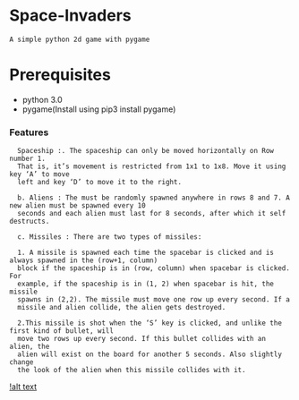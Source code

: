 # Space-Invaders
    A simple python 2d game with pygame
    
# Prerequisites
   * python 3.0
   * pygame(Install using pip3 install pygame)
   
    
### Features
      Spaceship​ :. The spaceship can only be moved horizontally on Row number 1.
      That is, it’s movement is restricted from 1x1 to 1x8. Move it using key ‘A’ to move
      left and key ‘D’ to move it to the right.
      
      b. Aliens​ : The must be randomly spawned anywhere in rows 8 and 7. A new alien must be spawned every 10
      seconds and each alien must last for 8 seconds, after which it self destructs.
      
      c. Missiles​ : There are two types of missiles:
      
      1. A missile is spawned each time the spacebar is clicked and is always spawned in the (row+1, column)
      block if the spaceship is in (row, column) when spacebar is clicked. For
      example, if the spaceship is in (1, 2) when spacebar is hit, the missile
      spawns in (2,2). The missile must move one row up every second. If a
      missile and alien collide, the alien gets destroyed.
      
      2.This missile is shot when the ‘S’ key is clicked, and unlike the first kind of bullet, will
      move two rows up every second. If this bullet collides with an alien, the
      alien will exist on the board for another 5 seconds. Also slightly change
      the look of the alien when this missile collides with it.
  [!alt text](space_invaders_img.png)
